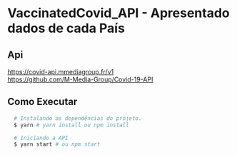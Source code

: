 # VaccinatedCovid_API - Apresentado dados de cada País
 
## Api

https://covid-api.mmediagroup.fr/v1  <br/>
https://github.com/M-Media-Group/Covid-19-API

## Como Executar

```sh
  # Instalando as dependências do projeto.
  $ yarn # yarn install ou npm install

  # Iniciando a API
  $ yarn start # ou npm start
```
